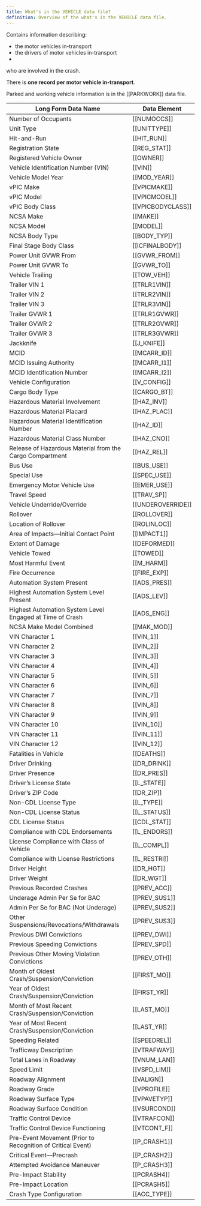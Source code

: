 ```yaml
---
title: What's in the VEHICLE data file?
definition: Overview of the what's in the VEHICLE data file.
---
```

Contains information describing:

- the motor vehicles in-transport 
- the drivers of motor vehicles in-transport 
-
who are involved in the crash. 

There is **one record per motor vehicle in-transport**. 

Parked and working vehicle information is in the [[PARKWORK]] data file.

| Long Form Data Name                                         | Data Element      |
| ----------------------------------------------------------- | ----------------- |
| Number of Occupants                                         | [[NUMOCCS]]       |
| Unit Type                                                   | [[UNITTYPE]]      |
| Hit-and-Run                                                 | [[HIT_RUN]]       |
| Registration State                                          | [[REG_STAT]]      |
| Registered Vehicle Owner                                    | [[OWNER]]         |
| Vehicle Identification Number (VIN)                         | [[VIN]]           |
| Vehicle Model Year                                          | [[MOD_YEAR]]      |
| vPIC Make                                                   | [[VPICMAKE]]      |
| vPIC Model                                                  | [[VPICMODEL]]     |
| vPIC Body Class                                             | [[VPICBODYCLASS]] |
| NCSA Make                                                   | [[MAKE]]          |
| NCSA Model                                                  | [[MODEL]]         |
| NCSA Body Type                                              | [[BODY_TYP]]      |
| Final Stage Body Class                                      | [[ICFINALBODY]]   |
| Power Unit GVWR From                                        | [[GVWR_FROM]]     |
| Power Unit GVWR To                                          | [[GVWR_TO]]       |
| Vehicle Trailing                                            | [[TOW_VEH]]       |
| Trailer VIN 1                                               | [[TRLR1VIN]]      |
| Trailer VIN 2                                               | [[TRLR2VIN]]      |
| Trailer VIN 3                                               | [[TRLR3VIN]]      |
| Trailer GVWR 1                                              | [[TRLR1GVWR]]     |
| Trailer GVWR 2                                              | [[TRLR2GVWR]]     |
| Trailer GVWR 3                                              | [[TRLR3GVWR]]     |
| Jackknife                                                   | [[J_KNIFE]]       |
| MCID                                                        | [[MCARR_ID]]      |
| MCID Issuing Authority                                      | [[MCARR_I1]]      |
| MCID Identification Number                                  | [[MCARR_I2]]      |
| Vehicle Configuration                                       | [[V_CONFIG]]      |
| Cargo Body Type                                             | [[CARGO_BT]]      |
| Hazardous Material Involvement                              | [[HAZ_INV]]       |
| Hazardous Material Placard                                  | [[HAZ_PLAC]]      |
| Hazardous Material Identification Number                    | [[HAZ_ID]]        |
| Hazardous Material Class Number                             | [[HAZ_CNO]]       |
| Release of Hazardous Material from the Cargo Compartment    | [[HAZ_REL]]       |
| Bus Use                                                     | [[BUS_USE]]       |
| Special Use                                                 | [[SPEC_USE]]      |
| Emergency Motor Vehicle Use                                 | [[EMER_USE]]      |
| Travel Speed                                                | [[TRAV_SP]]       |
| Vehicle Underride/Override                                  | [[UNDEROVERRIDE]] |
| Rollover                                                    | [[ROLLOVER]]      |
| Location of Rollover                                        | [[ROLINLOC]]      |
| Area of Impacts—Initial Contact Point                       | [[IMPACT1]]       |
| Extent of Damage                                            | [[DEFORMED]]      |
| Vehicle Towed                                               | [[TOWED]]         |
| Most Harmful Event                                          | [[M_HARM]]        |
| Fire Occurrence                                             | [[FIRE_EXP]]      |
| Automation System Present                                   | [[ADS_PRES]]      |
| Highest Automation System Level Present                     | [[ADS_LEV]]       |
| Highest Automation System Level Engaged at Time of Crash    | [[ADS_ENG]]       |
| NCSA Make Model Combined                                    | [[MAK_MOD]]       |
| VIN Character 1                                             | [[VIN_1]]         |
| VIN Character 2                                             | [[VIN_2]]         |
| VIN Character 3                                             | [[VIN_3]]         |
| VIN Character 4                                             | [[VIN_4]]         |
| VIN Character 5                                             | [[VIN_5]]         |
| VIN Character 6                                             | [[VIN_6]]         |
| VIN Character 7                                             | [[VIN_7]]         |
| VIN Character 8                                             | [[VIN_8]]         |
| VIN Character 9                                             | [[VIN_9]]         |
| VIN Character 10                                            | [[VIN_10]]        |
| VIN Character 11                                            | [[VIN_11]]        |
| VIN Character 12                                            | [[VIN_12]]        |
| Fatalities in Vehicle                                       | [[DEATHS]]        |
| Driver Drinking                                             | [[DR_DRINK]]      |
| Driver Presence                                             | [[DR_PRES]]       |
| Driver’s License State                                      | [[L_STATE]]       |
| Driver’s ZIP Code                                           | [[DR_ZIP]]        |
| Non-CDL License Type                                        | [[L_TYPE]]        |
| Non-CDL License Status                                      | [[L_STATUS]]      |
| CDL License Status                                          | [[CDL_STAT]]      |
| Compliance with CDL Endorsements                            | [[L_ENDORS]]      |
| License Compliance with Class of Vehicle                    | [[L_COMPL]]       |
| Compliance with License Restrictions                        | [[L_RESTRI]]      |
| Driver Height                                               | [[DR_HGT]]        |
| Driver Weight                                               | [[DR_WGT]]        |
| Previous Recorded Crashes                                   | [[PREV_ACC]]      |
| Underage Admin Per Se for BAC                               | [[PREV_SUS1]]     |
| Admin Per Se for BAC (Not Underage)                         | [[PREV_SUS2]]     |
| Other Suspensions/Revocations/Withdrawals                   | [[PREV_SUS3]]     |
| Previous DWI Convictions                                    | [[PREV_DWI]]      |
| Previous Speeding Convictions                               | [[PREV_SPD]]      |
| Previous Other Moving Violation Convictions                 | [[PREV_OTH]]      |
| Month of Oldest Crash/Suspension/Conviction                 | [[FIRST_MO]]      |
| Year of Oldest Crash/Suspension/Conviction                  | [[FIRST_YR]]      |
| Month of Most Recent Crash/Suspension/Conviction            | [[LAST_MO]]       |
| Year of Most Recent Crash/Suspension/Conviction             | [[LAST_YR]]       |
| Speeding Related                                            | [[SPEEDREL]]      |
| Trafficway Description                                      | [[VTRAFWAY]]      |
| Total Lanes in Roadway                                      | [[VNUM_LAN]]      |
| Speed Limit                                                 | [[VSPD_LIM]]      |
| Roadway Alignment                                           | [[VALIGN]]        |
| Roadway Grade                                               | [[VPROFILE]]      |
| Roadway Surface Type                                        | [[VPAVETYP]]      |
| Roadway Surface Condition                                   | [[VSURCOND]]      |
| Traffic Control Device                                      | [[VTRAFCON]]      |
| Traffic Control Device Functioning                          | [[VTCONT_F]]      |
| Pre-Event Movement (Prior to Recognition of Critical Event) | [[P_CRASH1]]      |
| Critical Event—Precrash                                     | [[P_CRASH2]]      |
| Attempted Avoidance Maneuver                                | [[P_CRASH3]]      |
| Pre-Impact Stability                                        | [[PCRASH4]]       |
| Pre-Impact Location                                         | [[PCRASH5]]       |
| Crash Type Configuration                                    | [[ACC_TYPE]]      |

